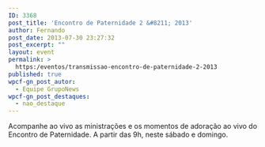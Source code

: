 ```yaml
---
ID: 3368
post_title: 'Encontro de Paternidade 2 &#8211; 2013'
author: Fernando
post_date: 2013-07-30 23:27:32
post_excerpt: ""
layout: event
permalink: >
  https:/eventos/transmissao-encontro-de-paternidade-2-2013
published: true
wpcf-gn_post_autor:
  - Equipe GrupoNews
wpcf-gn_post_destaques:
  - nao_destaque
---
```

Acompanhe ao vivo as ministrações e os momentos de adoração ao vivo do Encontro de Paternidade. A partir das 9h, neste sábado e domingo.